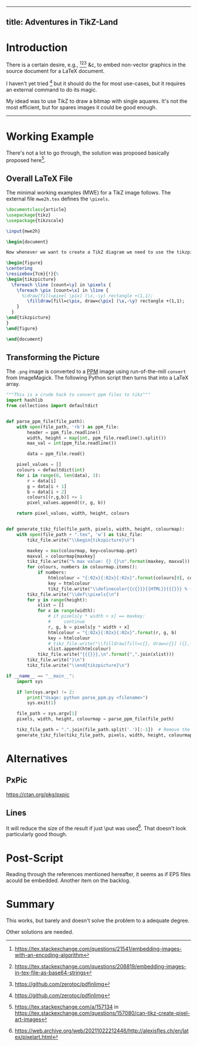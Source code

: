 ----------
title: Adventures in TikZ-Land
----------

# Introduction

There is a certain desire, e.g., [^1][^2][^3] &c, to embed non-vector graphics 
in the source document for a LaTeX document.

I haven't yet tried [^3] but it should do the for most use-cases, but it requires
an external command to do its magic.

My idead was to use TikZ to draw a bitmap with single aquares. It's not the most
efficient, but for spares images it could be good enough.

----

# Working Example

There's not a lot to go through, the solution was proposed basically proposed
here[^4].


## Overall LaTeX File

The minimal working examples (MWE) for a TikZ image follows. The external
file `mwe2h.tex` defines the `\pixels`.

```tex
\documentclass{article}
\usepackage{tikz}
\usepackage{tikzscale}

\input{mwe2h}

\begin{document}

Now whenever we want to create a TikZ diagram we need to use the tikzpicture environment.

\begin{figure}
\centering
\resizebox{7cm}{!}{%
\begin{tikzpicture}
  \foreach \line [count=\y] in \pixels {
    \foreach \pix [count=\x] in \line {
      %\draw[fill=pixel \pix] (\x,-\y) rectangle +(1,1);
	    \filldraw[fill=c\pix, draw=c\pix] (\x,-\y) rectangle +(1,1);
    }
  }
\end{tikzpicture}
}
\end{figure}

\end{document}
```


## Transforming the Picture

The `.png` image is converted to a [PPM](https://netpbm.sourceforge.net/doc/ppm.html)
image using run-of-the-mill `convert` from ImageMagick. The following Python 
script then turns that into a LaTeX array.

```python
"""This is a crude hack to convert ppm files to tikz"""
import hashlib
from collections import defaultdict


def parse_ppm_file(file_path):
    with open(file_path, 'rb') as ppm_file:
        header = ppm_file.readline()
        width, height = map(int, ppm_file.readline().split())
        max_val = int(ppm_file.readline())

        data = ppm_file.read()

    pixel_values = []
    colours = defaultdict(int)
    for i in range(0, len(data), 3):
        r = data[i]
        g = data[i + 1]
        b = data[i + 2]
        colours[(r,g,b)] += 1
        pixel_values.append((r, g, b))

    return pixel_values, width, height, colours


def generate_tikz_file(file_path, pixels, width, height, colourmap):
    with open(file_path + ".tex", 'w') as tikz_file:
        tikz_file.write("\\begin{tikzpicture}\n")

        maxkey = max(colourmap, key=colourmap.get)
        maxval = colourmap[maxkey]
        tikz_file.write("% max value: {} {}\n".format(maxkey, maxval))
        for colours, numbers in colourmap.items():
            if numbers:
                htmlcolour = "{:02x}{:02x}{:02x}".format(colours[0], colours[1], colours[2])
                key = htmlcolour
                tikz_file.write("\\definecolor{{c{}}}{{HTML}}{{{}}} % {}\n".format(key, htmlcolour, numbers))
        tikz_file.write("\\def\\pixels{\n")
        for y in range(height):
            xlist = []
            for x in range(width):
                # if pixels[y * width + x] == maxkey:
                #     continue
                r, g, b = pixels[y * width + x]
                htmlcolour = "{:02x}{:02x}{:02x}".format(r, g, b)
                key = htmlcolour
                # tikz_file.write("\\filldraw[fill=c{}, draw=c{}] ({},-{}) rectangle +(1,1);\n".format(key, key, x, y))
                xlist.append(htmlcolour)
            tikz_file.write("{{{}}},\n".format(",".join(xlist)))
        tikz_file.write("}\n")
        tikz_file.write("\\end{tikzpicture}\n")

if __name__ == "__main__":
    import sys

    if len(sys.argv) != 2:
        print("Usage: python parse_ppm.py <filename>")
        sys.exit(1)

    file_path = sys.argv[1]
    pixels, width, height, colourmap = parse_ppm_file(file_path)

    tikz_file_path = ".".join(file_path.split('.')[:-1])  # Remove the file extension
    generate_tikz_file(tikz_file_path, pixels, width, height, colourmap)
```


# Alternatives

## PxPic

https://ctan.org/pkg/pxpic

## Lines

It will reduce the size of the result if just \put was used[^9]. That doesn't
look particularly good though.

# Post-Script

Reading through the references mentioned hereafter, it seems as if EPS files 
acould be embedded. Another item on the backlog.


# Summary

This works, but barely and doesn't solve the problem to a adequate degree.

Other solutions are needed.



[^1]: https://tex.stackexchange.com/questions/21541/embedding-images-with-an-encoding-algorithm
[^2]: https://tex.stackexchange.com/questions/208819/embedding-images-in-tex-file-as-base64-strings
[^3]: https://github.com/zerotoc/pdfinlimg 
[^4]: https://tex.stackexchange.com/a/157134 in https://tex.stackexchange.com/questions/157080/can-tikz-create-pixel-art-images
[^9]: https://web.archive.org/web/20211022212446/http://alexisfles.ch/en/latex/pixelart.html